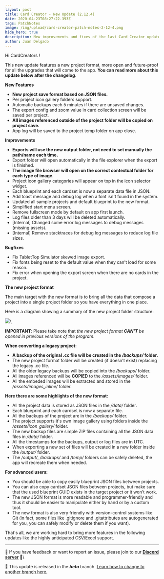 ```yaml
---
layout: post
title: Card Creator - New Update (2.12.4)
date: 2020-04-23T08:27:22.393Z
tags: PatchNotes
image: /img/upload/card-creator-patch-notes-2-12-4.png
hide_hero: true
description: New improvements and fixes of the last Card Creator update!
author: Juan Delgado
---
```

<!--StartFragment-->

Hi CardCreators !

This new update features a new project format, more open and future-proof for all the upgrades that will come to the app. **You can read more about this update below after the changelog**.

**New Features**

* **New project save format based on JSON files.**
* Per project icon gallery folders support.
* Automatic backups each 5 minutes if there are unsaved changes.
* The export config and zoom value in card collection screen will be saved per project.
* **All images referenced outside of the project folder will be copied on project save.**
* App log will be saved to the project temp folder on app close.



**Improvements**

* **Exports will use the new output folder, not need to set manually the path/name each time.**
* Export folder will open automatically in the file explorer when the export is finished.
* **The image file browser will open on the correct contextual folder for each type of image.**
* Project icon gallery categories will appear on top in the icon selector widget.
* Each blueprint and each cardset is now a separate data file in JSON.
* Add toast message and debug log when a font isn't found in the system.
* Updated all sample projects and default blueprint to the new format.
* Simplified start menu screen.
* Remove fullscreen mode by default on app first launch.
* Log files older than 3 days will be deleted automatically.
* \[Internal] Changed some error log messages to debug messages (missing assets).
* \[Internal] Remove stacktraces for debug log messages to reduce log file sizes.



**Bugfixes**

* Fix TabletTop Simulator skewed image export.
* Fix fonts being reset to the default value when they can't load for some reason.
* Fix error when opening the export screen when there are no cards in the project.



**The new project format**


The main target with the new format is to bring all the data that compose a project into a single project folder so you have everything in one place.

Here is a diagram showing a summary of the new project folder structure:

![](https://cdn.cloudflare.steamstatic.com/steamcommunity/public/images/clans/28448748/e236e74acbfe6fcafdcf80e92fe6a8ad05932bec.png)\

**IMPORTANT**: Please take note that *the new project format **CAN'T** be opened in previous versions of the program*.

**When converting a legacy project:**

* **A backup of the original .cc file will be created in the */backups/* folder.**
* The new project format folder will be created (if doesn't exist) replacing the legacy .cc file.
* All the older legacy backups will be copied into the */backups/* folder.
* All images referenced will be **COPIED** to the */assets/images/* folder.
* All the embeded images will be extracted and stored in the */assets/images_inline/* folder.



**Here there are some highlights of the new format:**

* All the project data is stored as JSON files in the */data/* folder.
* Each blueprint and each cardset is now a separate file.
* All the backups of the project are in the */backups/* folder.
* The project supports it's own image gallery using folders inside the */assets/icon_gallery/* folder.
* The new backup files are simple ZIP files containing all the JSON data files in */data/* folder.
* All the timestamps for the backups, output or log files are in UTC.
* When exporting a new set of files will be created in a new folder inside the */output/* folder.
* The */output/*, */backups/* and */temp/* folders can be safely deleted, the app will recreate them when needed.



**For advanced users:**

* You should be able to copy easily blueprint JSON files between projects.
* You can also copy cardset JSON files between projects, but make sure that the used blueprint GUID exists in the target project or it won't work.
* The new JSON format is more readable and programmer-friendly and thus it should be easier to manipulate either by hand or by a custom tool.
* The new format is also very friendly with version-control systems like Git (in fact, some files like .gitignore and .gitattributes are autogenerated for you, you can safely modify or delete them if you want).


That's all, we are working hard to bring more features in the following updates like the highly anticipated CSV/Excel support.

---

📌 If you have feedback or want to report an issue, please join to our **[Discord server](http://discord.gg/pixelatto)** 💬\

📌 This update is released in the ***beta*** branch. [Learn how to change to another branch here](/blog/beta-and-legacy-versions).